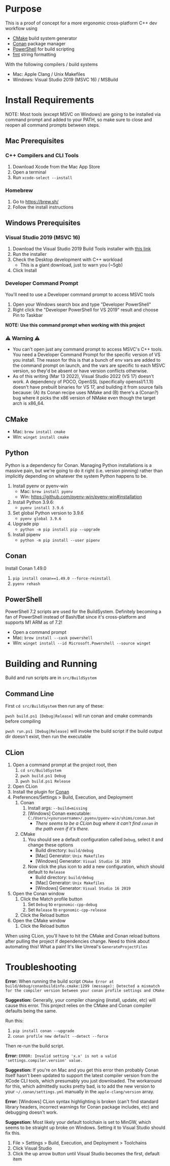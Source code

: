 # Purpose

This is a proof of concept for a more ergonomic cross-platform C++ dev workflow using

* [CMake](https://cmake.org/) build system generator
* [Conan](https://conan.io/) package manager
* [PowerShell](https://github.com/PowerShell/PowerShell) for build scripting
* [fmt](https://github.com/fmtlib/fmt) string formatting

With the following compilers / build systems

* Mac: Apple Clang / Unix Makefiles
* Windows: Visual Studio 2019 (MSVC 16) / MSBuild

# Install Requirements

NOTE: Most tools (except MSVC on Windows) are going to be installed via command prompt and added to your PATH, so make sure to close and reopen all command prompts between steps.

## Mac Prerequisites

### C++ Compilers and CLI Tools

1. Download Xcode from the Mac App Store
1. Open a terminal
1. Run ```xcode-select --install```

### Homebrew

1. Go to https://brew.sh/
1. Follow the install instructions

## Windows Prerequisites

### Visual Studio 2019 (MSVC 16)

1. Download the Visual Studio 2019 Build Tools installer with [this link](https://aka.ms/vs/16/release/vs_BuildTools.exe)
1. Run the installer
1. Check the Desktop development with C++ workload
   * This is a giant download, just to warn you (~5gb)
1. Click Install

### Developer Command Prompt

You'll need to use a Developer command prompt to access MSVC tools

1. Open your Windows search box and type "Developer PowerShell"
1. Right click the "Developer PowerShell for VS 2019" result and choose Pin to Taskbar

**NOTE: Use this command prompt when working with this project**

### ⚠ Warning ⚠

* You can't open just any command prompt to access MSVC's C++ tools. You need a Developer Command Prompt for the specific version of VS you install. The reason for this is that a bunch of env vars are added to the command prompt on launch, and the vars are specific to each MSVC version, so they'd be absent or have version conflicts otherwise.
* As of this writing (Mar 13 2022), Visual Studio 2022 (VS 17) doesn't work. A dependency of POCO, OpenSSL (specifically openssl/1.1.1l) doesn't have prebuilt binaries for VS 17, and building it from source fails because: (A) its Conan recipe uses NMake and (B) there's a (Conan?) bug where it picks the x86 version of NMake even though the target arch is x86_64.

## CMake

* Mac: ```brew install cmake```
* Win: ```winget install cmake```

## Python

Python is a dependency for Conan. Managing Python installations is a massive pain, but we're going to do it right (i.e. version pinning) rather than implicitly depending on whatever the system Python happens to be.

1. Install pyenv or pyenv-win
   * Mac: ```brew install pyenv```
   * Win: https://github.com/pyenv-win/pyenv-win#installation
1. Install Python 3.9.6: 
   * ```pyenv install 3.9.6```
1. Set global Python version to 3.9.6
   * ```pyenv global 3.9.6```
1. Upgrade pip
   * ```python -m pip install pip --upgrade```
1. Install pipenv
   * ```python -m pip install --user pipenv```

## Conan

Install Conan 1.49.0

1. ```pip install conan==1.49.0 --force-reinstall```
2. ```pyenv rehash```

## PowerShell

PowerShell 7.2 scripts are used for the BuildSystem. Definitely becoming a fan of PowerShell instead of Bash/Bat since it's cross-platform and supports M1 ARM as of 7.2!

* Open a command prompt
* Mac: ```brew install --cask powershell```
* Win: ```winget install --id Microsoft.Powershell --source winget```

# Building and Running

Build and run scripts are in ```src/BuildSystem```

## Command Line

First ```cd src/BuildSystem``` then run any of these:

```pwsh build.ps1 [Debug|Release]``` will run conan and cmake commands before compiling

```pwsh run.ps1 [Debug|Release]``` will invoke the build script if the build output dir doesn't exist, then run the executable

## CLion

1. Open a command prompt at the project root, then
   1. ```cd src/BuildSystem```
   1. ```pwsh build.ps1 Debug```
   1. ```pwsh build.ps1 Release```
1. Open CLion
1. Install the plugin for [Conan](https://plugins.jetbrains.com/plugin/11956-conan)
1. Preferences/Settings > Build, Execution, and Deployment
   1. Conan
      1. Install args: ```--build=missing```
      1. [Windows] Conan executable: ```C:/Users/<yourusername>/.pyenv/pyenv-win/shims/conan.bat```
         * *There seems to be a CLion bug where it can't find ```conan``` in the path even if it's there.*
   1. CMake
      1. You should see a default configuration called ```Debug```, select it and change these options
         * Build directory: ```build/debug```
         * [Mac] Generator: ```Unix Makefiles```
         * [Windows] Generator: ```Visual Studio 16 2019```
      1. Now click the plus icon to add a new configuration, which should default to ```Release```
         * Build directory: ```build/debug```
         * [Mac] Generator: ```Unix Makefiles```
         * [Windows] Generator: ```Visual Studio 16 2019```
1. Open the Conan window
   1. Click the Match profile button
      1. Set ```Debug``` to ```ergonomic-cpp-debug```
      1. Set ```Release``` to ```ergonomic-cpp-release```
   1. Click the Reload button
1. Open the CMake window
   1. Click the Reload button

When using CLion, you'll have to hit the CMake and Conan reload buttons after pulling the project if dependencies change. Need to think about automating this! What a pain! It's like Unreal's ```GenerateProjectFiles```

# Troubleshooting

**Error:** When running the build script ```CMake Error at build/debug/conanbuildinfo.cmake:1299 (message): Detected a mismatch for the compiler version between your conan profile settings and CMake```

**Suggestion:** Generally, your compiler changing (install, update, etc) will cause this error. This project relies on the CMake and Conan compiler defaults being the same.

Run this:

1. ```pip install conan --upgrade```
2. ```conan profile new default --detect --force```

Then re-run the build script.

**Error:** ```ERROR: Invalid setting 'x.x' is not a valid 'settings.compiler.version' value.```

**Suggestion:** If you're on Mac and you get this error then probably Conan itself hasn't been updated to support the latest compiler version from the XCode CLI tools, which presumably you just downloaded. The workaround for this, which admittedly sucks pretty bad, is to add the new version to your ```~/.conan/settings.yml``` manually in the ```apple-clang/version``` array.

**Error:** [Windows] CLion syntax highlighting is broken (can't find standard library headers, incorrect warnings for Conan package includes, etc) and debugging doesn't work.

**Suggestion:** Most likely your default toolchain is set to MinGW, which seems to be straight up broke on Windows. Setting it to Visual Studio should fix this.

1. File > Settings > Build, Execution, and Deployment > Toolchains
1. Click Visual Studio
1. Click the up arrow button until Visual Studio becomes the first, default item
